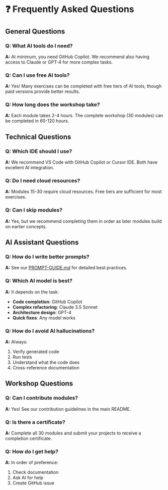 # ❓ Frequently Asked Questions

## General Questions

### Q: What AI tools do I need?
**A:** At minimum, you need GitHub Copilot. We recommend also having access to Claude or GPT-4 for more complex tasks.

### Q: Can I use free AI tools?
**A:** Yes! Many exercises can be completed with free tiers of AI tools, though paid versions provide better results.

### Q: How long does the workshop take?
**A:** Each module takes 2-4 hours. The complete workshop (30 modules) can be completed in 60-120 hours.

## Technical Questions

### Q: Which IDE should I use?
**A:** We recommend VS Code with GitHub Copilot or Cursor IDE. Both have excellent AI integration.

### Q: Do I need cloud resources?
**A:** Modules 15-30 require cloud resources. Free tiers are sufficient for most exercises.

### Q: Can I skip modules?
**A:** Yes, but we recommend completing them in order as later modules build on earlier concepts.

## AI Assistant Questions

### Q: How do I write better prompts?
**A:** See our [PROMPT-GUIDE.md](./PROMPT-GUIDE.md) for detailed best practices.

### Q: Which AI model is best?
**A:** It depends on the task:
- **Code completion**: GitHub Copilot
- **Complex refactoring**: Claude 3.5 Sonnet
- **Architecture design**: GPT-4
- **Quick fixes**: Any model works

### Q: How do I avoid AI hallucinations?
**A:** Always:
1. Verify generated code
2. Run tests
3. Understand what the code does
4. Cross-reference documentation

## Workshop Questions

### Q: Can I contribute modules?
**A:** Yes! See our contribution guidelines in the main README.

### Q: Is there a certificate?
**A:** Complete all 30 modules and submit your projects to receive a completion certificate.

### Q: How do I get help?
**A:** In order of preference:
1. Check documentation
2. Ask AI for help
3. Create GitHub issue 
